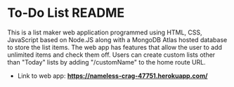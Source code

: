 # To-Do List README

This is a list maker web application programmed using HTML, CSS, JavaScript based on Node.JS along with a MongoDB Atlas hosted database to store the list items. The web app has features that allow the user to add unlimited items and check them off. Users can create custom lists other than "Today" lists by adding "/customName" to the home route URL.

 - Link to web app: **https://nameless-crag-47751.herokuapp.com/**
